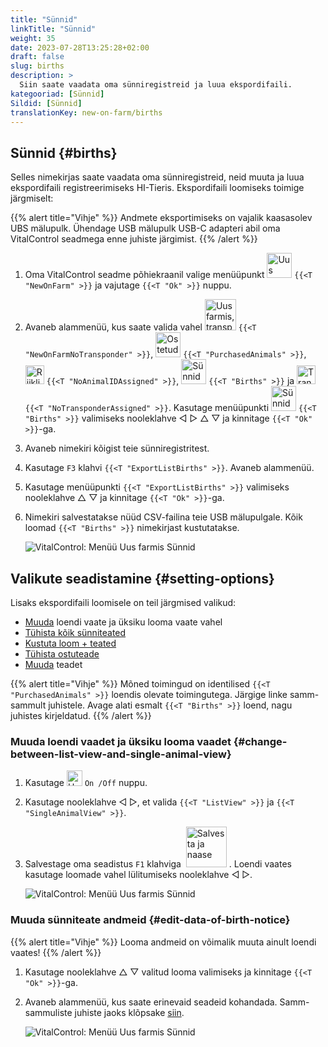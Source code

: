 ```yaml
---
title: "Sünnid"
linkTitle: "Sünnid"
weight: 35
date: 2023-07-28T13:25:28+02:00
draft: false
slug: births
description: >
  Siin saate vaadata oma sünniregistreid ja luua ekspordifaili.
kategooriad: [Sünnid]
Sildid: [Sünnid]
translationKey: new-on-farm/births
---
```

## Sünnid {#births}
 
Selles nimekirjas saate vaadata oma sünniregistreid, neid muuta ja luua ekspordifaili registreerimiseks HI-Tieris. Ekspordifaili loomiseks toimige järgmiselt:

{{% alert title="Vihje" %}}
Andmete eksportimiseks on vajalik kaasasolev UBS mälupulk. Ühendage USB mälupulk USB-C adapteri abil oma VitalControl seadmega enne juhiste järgimist.
{{% /alert %}}

1. Oma VitalControl seadme põhiekraanil valige menüüpunkt <img src="/icons/main/new-on-farm.svg" width="40" align="bottom" alt="Uus farmis" /> `{{<T "NewOnFarm" >}}` ja vajutage `{{<T "Ok" >}}` nuppu.

2. Avaneb alammenüü, kus saate valida vahel <img src="/icons/registration/new-on-farm-no-transponder.svg" width="50" align="bottom" alt="Uus farmis, transponderita" /> `{{<T "NewOnFarmNoTransponder" >}}`, <img src="/icons/main/new-on-farm.svg" width="40" align="bottom" alt="Ostetud loomad" /> `{{<T "PurchasedAnimals" >}}`, <img src="/icons/registration/no-eartag-number.svg" width="30" align="bottom" alt="Riiklikku looma ID pole" /> `{{<T "NoAnimalIDAssigned" >}}`, <img src="/icons/main/births.svg" width="40" align="bottom" alt="Sünnid" /> `{{<T "Births" >}}` ja <img src="/icons/registration/no-transponder.svg" width="30" align="bottom" alt="Transponderit pole määratud" /> `{{<T "NoTransponderAssigned" >}}`. Kasutage menüüpunkti <img src="/icons/main/births.svg" width="40" align="bottom" alt="Sünnid" /> `{{<T "Births" >}}` valimiseks nooleklahve ◁ ▷ △ ▽ ja kinnitage `{{<T "Ok" >}}`-ga.

3. Avaneb nimekiri kõigist teie sünniregistritest.

4. Kasutage `F3` klahvi `{{<T "ExportListBirths" >}}`. Avaneb alammenüü.

5. Kasutage menüüpunkti `{{<T "ExportListBirths" >}}` valimiseks nooleklahve △ ▽ ja kinnitage `{{<T "Ok" >}}`-ga.

6. Nimekiri salvestatakse nüüd CSV-failina teie USB mälupulgale. Kõik loomad `{{<T "Births" >}}` nimekirjast kustutatakse.

    ![VitalControl: Menüü Uus farmis Sünnid](../images/births.png "Sünnid")

## Valikute seadistamine {#setting-options}

Lisaks ekspordifaili loomisele on teil järgmised valikud:

- [Muuda](#change-between-list-view-and-single-animal-view) loendi vaate ja üksiku looma vaate vahel
- [Tühista kõik sünniteated](../purchased-animals/#clear-all-purchase-notices)
- [Kustuta loom + teated](../purchased-animals/#delete-animal--purchase-notice)
- [Tühista ostuteade](../purchased-animals/#clear-notice-of-purchase)
- [Muuda](#edit-data-of-birth-notice) teadet

{{% alert title="Vihje" %}}
Mõned toimingud on identilised `{{<T "PurchasedAnimals" >}}` loendis olevate toimingutega. Järgige linke samm-sammult juhistele. Avage alati esmalt `{{<T "Births" >}}` loend, nagu juhistes kirjeldatud.
{{% /alert %}}

### Muuda loendi vaadet ja üksiku looma vaadet {#change-between-list-view-and-single-animal-view}

1. Kasutage <img src="/icons/gear.svg" width="25" align="bottom" alt="Hammasratas" /> `On /Off` nuppu.

2. Kasutage nooleklahve ◁ ▷, et valida `{{<T "ListView" >}}` ja `{{<T "SingleAnimalView" >}}`.

3. Salvestage oma seadistus `F1` klahviga &nbsp;<img src="/icons/footer/save_exit.svg" width="65" align="bottom" alt="Salvesta ja naase" />&nbsp;. Loendi vaates kasutage loomade vahel lülitumiseks nooleklahve ◁ ▷.

    ![VitalControl: Menüü Uus farmis Sünnid](../images/change.png "Muuda loendi vaadet ja üksiku looma vaadet")

### Muuda sünniteate andmeid {#edit-data-of-birth-notice}

{{% alert title="Vihje" %}}
Looma andmeid on võimalik muuta ainult loendi vaates!
{{% /alert %}}

1. Kasutage nooleklahve △ ▽ valitud looma valimiseks ja kinnitage `{{<T "Ok" >}}`-ga.

2. Avaneb alammenüü, kus saate erinevaid seadeid kohandada. Samm-sammuliste juhiste jaoks klõpsake [siin](/et/docs/new/calving/#register-a-calving).

    ![VitalControl: Menüü Uus farmis Sünnid](../images/edit2.png "Muuda sünniteadet")

